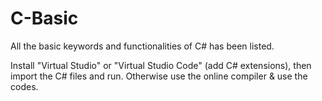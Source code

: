 # C-Basic
All the basic keywords and functionalities of C# has been listed.

Install "Virtual Studio" or "Virtual Studio Code" (add C# extensions), then import the C# files and run. Otherwise use the online compiler & use the codes.
